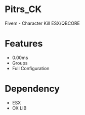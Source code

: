 # Pitrs_CK
Fivem - Character Kill ESX/QBCORE


# Features
- 0.00ms
- Groups
- Full Configuration

# Dependency
- ESX
- OX LIB


